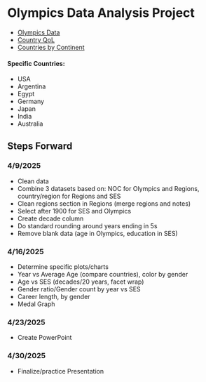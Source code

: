 # Olympics Data Analysis Project
 - [Olympics Data](https://www.kaggle.com/datasets/nitishsharma01/olympics-124-years-datasettill-2020?select=Athletes_summer_games.csv)
 - [Country QoL](https://www.kaggle.com/datasets/sdorius/globses)
 - [Countries by Continent](https://www.kaggle.com/datasets/hserdaraltan/countries-by-continent)

#### Specific Countries:
 - USA
 - Argentina
 - Egypt
 - Germany
 - Japan
 - India
 - Australia

## Steps Forward
### 4/9/2025
 - Clean data
 - Combine 3 datasets based on: NOC for Olympics and Regions, country/region for Regions and SES
 - Clean regions section in Regions (merge regions and notes)
 - Select after 1900 for SES and Olympics
 - Create decade column
 - Do standard rounding around years ending in 5s
 - Remove blank data (age in Olympics, education in SES)

### 4/16/2025
 - Determine specific plots/charts
 - Year vs Average Age (compare countries), color by gender
 - Age vs SES (decades/20 years, facet wrap)
 - Gender ratio/Gender count by year vs SES
 - Career length, by gender
 - Medal Graph

### 4/23/2025
 - Create PowerPoint

### 4/30/2025
 - Finalize/practice Presentation
